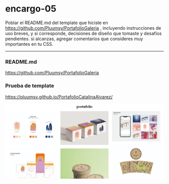 # encargo-05

Poblar el README.md del template que hiciste en <https://github.com/Pluumsy/PortafolioGaleria> , incluyendo instrucciones de uso breves, y si corresponde, decisiones de diseño que tomaste y desafíos pendientes. si alcanzas, agregar comentarios que consideres muy importantes en tu CSS.

----
### README.md
<https://github.com/Pluumsy/PortafolioGaleria>

### Prueba de template
<https://pluumsy.github.io/PortafolioCatalinaAlvarez/>

![img1](imgreadme/img15.jpg)
